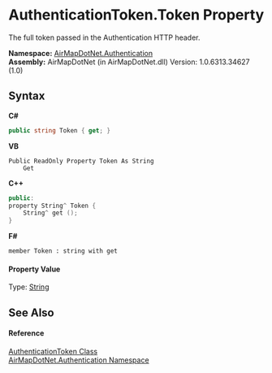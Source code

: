 # AuthenticationToken.Token Property 
 

The full token passed in the Authentication HTTP header.

**Namespace:**&nbsp;<a href="acef933e-de19-163e-6ced-ad25d7d780e7">AirMapDotNet.Authentication</a><br />**Assembly:**&nbsp;AirMapDotNet (in AirMapDotNet.dll) Version: 1.0.6313.34627 (1.0)

## Syntax

**C#**<br />
``` C#
public string Token { get; }
```

**VB**<br />
``` VB
Public ReadOnly Property Token As String
	Get
```

**C++**<br />
``` C++
public:
property String^ Token {
	String^ get ();
}
```

**F#**<br />
``` F#
member Token : string with get

```


#### Property Value
Type: <a href="http://msdn2.microsoft.com/en-us/library/s1wwdcbf" target="_blank">String</a>

## See Also


#### Reference
<a href="15258315-443b-55bc-8fbf-3bec8544fd11">AuthenticationToken Class</a><br /><a href="acef933e-de19-163e-6ced-ad25d7d780e7">AirMapDotNet.Authentication Namespace</a><br />